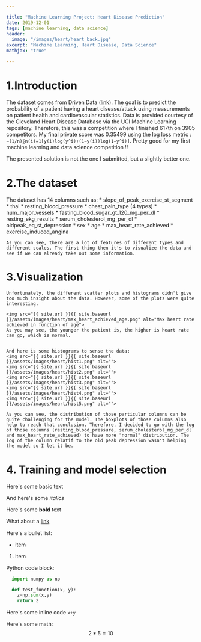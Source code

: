 ```yaml
---

title: "Machine Learning Project: Heart Disease Prediction"
date: 2019-12-01
tags: [machine learning, data science]
header:
  image: "/images/heart/heart_back.jpg"
excerpt: "Machine Learning, Heart Disease, Data Science"
mathjax: "true"

---
```


#  1.Introduction

  The dataset comes from Driven Data ([link](https://drivendata.org)). The goal is to predict the probability of a patient having a heart disease/attack using measurements on patient health and cardiovascular statistics.  Data is provided courtesy of the Cleveland Heart Disease Database via the UCI Machine Learning repository. Therefore, this was a competition where I finished 617th on 3905 competitors. My final private score was 0.35499 using the log loss metric : `−(1/n)∑n(i)=1[y(i)log(y^i)+(1−y(i))log(1−y^i)]`. Pretty good for my first machine learning and data science competition !!

  The presented solution is not the one I submitted, but a slightly better one.
#  2.The dataset

  The dataset has 14 columns such as:
    * slope_of_peak_exercise_st_segment
    * thal
    * resting_blood_pressure
    * chest_pain_type (4 types)
    * num_major_vessels
    * fasting_blood_sugar_gt_120_mg_per_dl
    * resting_ekg_results
    * serum_cholesterol_mg_per_dl
    * oldpeak_eq_st_depression
    * sex
    * age
    * max_heart_rate_achieved
    * exercise_induced_angina

    As you can see, there are a lot of features of different types and different scales. The first thing then it's to visualize the data and see if we can already take out some information.

# 3.Visualization

    Unfortunately, the different scatter plots and histograms didn't give too much insight about the data. However, some of the plots were quite interesting.

    <img src="{{ site.url }}{{ site.baseurl }}/assets/images/heart/max_heart_achieved_age.png" alt="Max heart rate achieved in function of age">
    As you may see, the younger the patient is, the higher is heart rate can go, which is normal.


    And here is some histograms to sense the data:
    <img src="{{ site.url }}{{ site.baseurl }}/assets/images/heart/hist1.png" alt="">
    <img src="{{ site.url }}{{ site.baseurl }}/assets/images/heart/hist2.png" alt="">
    <img src="{{ site.url }}{{ site.baseurl }}/assets/images/heart/hist3.png" alt="">
    <img src="{{ site.url }}{{ site.baseurl }}/assets/images/heart/hist4.png" alt="">
    <img src="{{ site.url }}{{ site.baseurl }}/assets/images/heart/hist5.png" alt="">

    As you can see, the distribution of those particular columns can be quite challenging for the model. The boxplots of those columns also help to reach that conclusion. Therefore, I decided to go with the log of those columns (resting_blood_pressure, serum_cholesterol_mg_per_dl and max_heart_rate_achieved) to have more "normal" distribution. The log of the column relatif to the old peak depression wasn't helping the model so I let it be.

# 4. Training and model selection



Here's some basic text

And here's some *italics*

Here's some **bold** text

What about a [link](https://github.com/GuiMSR)

Here's a bullet list:
* item
1. item

Python code block:
```Python
  import numpy as np

  def test_function(x, y):
    z=np.sum(x,y)
    return z
```
Here's some inline code `x+y`

Here's some math: $$ 2*5 = 10 $$
